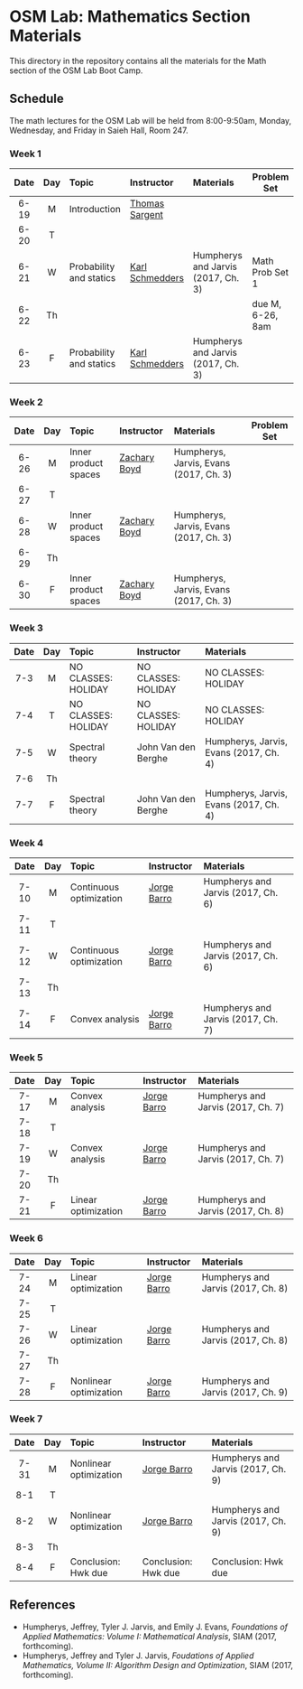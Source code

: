 # OSM Lab: Mathematics Section Materials

This directory in the repository contains all the materials for the Math section of the OSM Lab Boot Camp.

## Schedule

The math lectures for the OSM Lab will be held from 8:00-9:50am, Monday, Wednesday, and Friday in Saieh Hall, Room 247.

### Week 1

| Date | Day | Topic | Instructor | Materials | Problem Set |
|:---:|:---:|:--- |:--- |:--- | --- |
6-19  | M   | Introduction | [Thomas Sargent](http://www.tomsargent.com/) |    |   |
6-20  | T   |              |                         |      |   |
6-21  | W   | Probability and statics | [Karl Schmedders](http://www.business.uzh.ch/en/professorships/qba/members/schmedders.html) | Humpherys and Jarvis (2017, Ch. 3) | Math Prob Set 1  |
6-22  | Th  |              |                |      | due M, 6-26, 8am |
6-23  | F   | Probability and statics | [Karl Schmedders](http://www.business.uzh.ch/en/professorships/qba/members/schmedders.html) | Humpherys and Jarvis (2017, Ch. 3) |   |

### Week 2

| Date | Day | Topic | Instructor | Materials | Problem Set |
|:---:|:---:|:--- |:--- |:--- | --- |
6-26  | M   | Inner product spaces | [Zachary Boyd](http://www.math.ucla.edu/~zach.boyd/) | Humpherys, Jarvis, Evans (2017, Ch. 3) |  |
6-27  | T   |                      |                     |     |  |
6-28  | W   | Inner product spaces | [Zachary Boyd](http://www.math.ucla.edu/~zach.boyd/) | Humpherys, Jarvis, Evans (2017, Ch. 3) |  |
6-29  | Th  |                      |                     |     |  |
6-30  | F   | Inner product spaces | [Zachary Boyd](http://www.math.ucla.edu/~zach.boyd/) | Humpherys, Jarvis, Evans (2017, Ch. 3) |  |

### Week 3

| Date | Day | Topic | Instructor | Materials |
|:---:|:---:|:--- |:--- |:--- |
7-3  | M   | NO CLASSES: HOLIDAY | NO CLASSES: HOLIDAY | NO CLASSES: HOLIDAY  |
7-4  | T   | NO CLASSES: HOLIDAY | NO CLASSES: HOLIDAY | NO CLASSES: HOLIDAY  |
7-5  | W   | Spectral theory     | John Van den Berghe | Humpherys, Jarvis, Evans (2017, Ch. 4) |
7-6  | Th  |                     |                     |     |
7-7  | F   | Spectral theory     | John Van den Berghe | Humpherys, Jarvis, Evans (2017, Ch. 4) |

### Week 4

| Date | Day | Topic | Instructor | Materials |
|:---:|:---:|:--- |:--- |:--- |
7-10  | M   | Continuous optimization | [Jorge Barro](http://www.jorgebarro.com/) | Humpherys and Jarvis (2017, Ch. 6) |
7-11  | T   |              |                     |      |
7-12  | W   | Continuous optimization | [Jorge Barro](http://www.jorgebarro.com/) | Humpherys and Jarvis (2017, Ch. 6) |
7-13  | Th  |              |                     |      |
7-14  | F   | Convex analysis | [Jorge Barro](http://www.jorgebarro.com/) | Humpherys and Jarvis (2017, Ch. 7) |

### Week 5

| Date | Day | Topic | Instructor | Materials |
|:---:|:---:|:--- |:--- |:--- |
7-17  | M   | Convex analysis | [Jorge Barro](http://www.jorgebarro.com/) | Humpherys and Jarvis (2017, Ch. 7) |
7-18  | T   |            |           |      |
7-19  | W   | Convex analysis | [Jorge Barro](http://www.jorgebarro.com/) | Humpherys and Jarvis (2017, Ch. 7) |
7-20  | Th  |            |           |     |
7-21  | F   | Linear optimization | [Jorge Barro](http://www.jorgebarro.com/) | Humpherys and Jarvis (2017, Ch. 8) |

### Week 6

| Date | Day | Topic | Instructor | Materials |
|:---:|:---:|:--- |:--- |:--- |
7-24  | M   | Linear optimization    | [Jorge Barro](http://www.jorgebarro.com/) | Humpherys and Jarvis (2017, Ch. 8) |
7-25  | T   |             |            |     |
7-26  | W   | Linear optimization | [Jorge Barro](http://www.jorgebarro.com/) | Humpherys and Jarvis (2017, Ch. 8) |
7-27  | Th  |             |            |     |
7-28  | F   | Nonlinear optimization | [Jorge Barro](http://www.jorgebarro.com/) | Humpherys and Jarvis (2017, Ch. 9) |

### Week 7

| Date | Day | Topic | Instructor | Materials |
|:---:|:---:|:--- |:--- |:--- |
7-31 | M   | Nonlinear optimization | [Jorge Barro](http://www.jorgebarro.com/) | Humpherys and Jarvis (2017, Ch. 9) |
8-1  | T   |             |           |     |
8-2  | W   | Nonlinear optimization | [Jorge Barro](http://www.jorgebarro.com/) | Humpherys and Jarvis (2017, Ch. 9) |
8-3  | Th  |             |           |     |
8-4  | F   | Conclusion: Hwk due | Conclusion: Hwk due | Conclusion: Hwk due |


## References

* Humpherys, Jeffrey, Tyler J. Jarvis, and Emily J. Evans, *Foundations of Applied Mathematics: Volume I: Mathematical Analysis*, SIAM (2017, forthcoming).
* Humpherys, Jeffrey and Tyler J. Jarvis, *Foudations of Applied Mathematics, Volume II: Algorithm Design and Optimization*, SIAM (2017, forthcoming).

